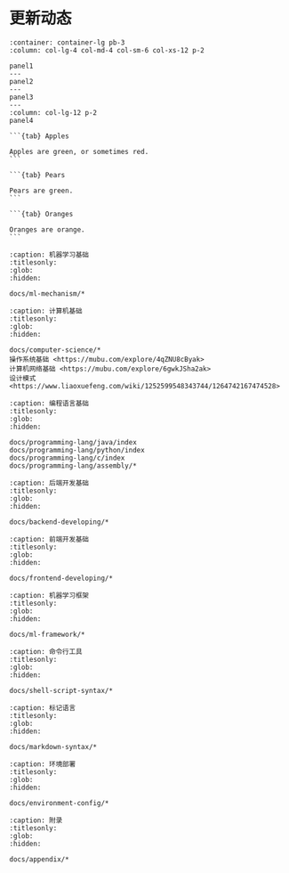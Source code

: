 # 更新动态

```{panels}
:container: container-lg pb-3
:column: col-lg-4 col-md-4 col-sm-6 col-xs-12 p-2

panel1
---
panel2
---
panel3
---
:column: col-lg-12 p-2
panel4
```

````{tabs}
```{tab} Apples

Apples are green, or sometimes red.
```

```{tab} Pears

Pears are green.
```

```{tab} Oranges

Oranges are orange.
```
````

```{toctree}
:caption: 机器学习基础
:titlesonly:
:glob:
:hidden:

docs/ml-mechanism/*
```

```{toctree}
:caption: 计算机基础
:titlesonly:
:glob:
:hidden:

docs/computer-science/*
操作系统基础 <https://mubu.com/explore/4qZNU8cByak>
计算机网络基础 <https://mubu.com/explore/6gwkJSha2ak>
设计模式 <https://www.liaoxuefeng.com/wiki/1252599548343744/1264742167474528>
```

```{toctree}
:caption: 编程语言基础
:titlesonly:
:glob:
:hidden:

docs/programming-lang/java/index
docs/programming-lang/python/index
docs/programming-lang/c/index
docs/programming-lang/assembly/*
```

```{toctree}
:caption: 后端开发基础
:titlesonly:
:glob:
:hidden:

docs/backend-developing/*
```

```{toctree}
:caption: 前端开发基础
:titlesonly:
:glob:
:hidden:

docs/frontend-developing/*
```

```{toctree}
:caption: 机器学习框架
:titlesonly:
:glob:
:hidden:

docs/ml-framework/*
```

```{toctree}
:caption: 命令行工具
:titlesonly:
:glob:
:hidden:

docs/shell-script-syntax/*
```

```{toctree}
:caption: 标记语言
:titlesonly:
:glob:
:hidden:

docs/markdown-syntax/*
```

```{toctree}
:caption: 环境部署
:titlesonly:
:glob:
:hidden:

docs/environment-config/*
```

```{toctree}
:caption: 附录
:titlesonly:
:glob:
:hidden:

docs/appendix/*
```
